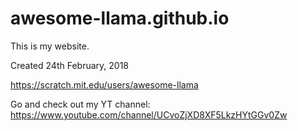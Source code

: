 # awesome-llama.github.io
This is my website.

Created 24th February, 2018

https://scratch.mit.edu/users/awesome-llama

Go and check out my YT channel: https://www.youtube.com/channel/UCvoZjXD8XF5LkzHYtGGv0Zw
